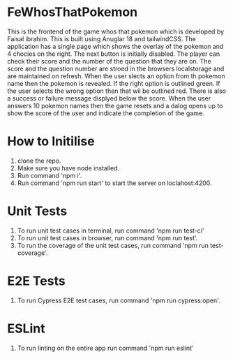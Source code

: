 # FeWhosThatPokemon

This is the frontend of the game whos that pokemon which is developed by Faisal ibrahim.
This is built using Anuglar 18 and tailwindCSS.
The application has a single page which shows the overlay of the pokemon and 4 chocies on the right.
The next button is initially disabled.
The player can check their score and the number of the question that they are on.
The score and the question number are stroed in the browsers localstorage and are maintained on refresh.
When the user slects an option from th pokemon name then the pokemon is revealed. If the right option is outlined green.
If the user selects the wrong option then that wil be outlined red.
There is also a success or failure message displyed below the score.
When the user answers 10 pokemon names then the game resets and a dalog opens up to show the score of the user and indicate the completion of the game.

# How to Initilise

1. clone the repo.
2. Make sure you have node installed.
3. Run command 'npm i'.
4. Run command 'npm run start' to start the server on loclahost:4200.

# Unit Tests

1. To run unit test cases in terminal, run command 'npm run test-ci'
2. To run unit test cases in browser, run command 'npm run test'.
3. To run the coverage of the unit test cases, run command 'npm run test-coverage'.

# E2E Tests

1. To run Cypress E2E test cases, run command 'npm run cypress:open'.

# ESLint

1. To run linting on the entire app run command 'npm run eslint'
